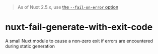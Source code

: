 > As of Nuxt 2.5.x, use [the `--fail-on-error` option](https://nuxtjs.org/guide/commands)

# nuxt-fail-generate-with-exit-code
A small Nuxt module to cause a non-zero exit if errors are encountered during static generation 

